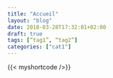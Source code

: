 ```yaml
---
title: "Accueil"
layout: "blog"
date: 2018-03-28T17:32:01+02:00
draft: true
tags: [“tag1”, “tag2”]
categories: ["cat1"]
---
```


{{< myshortcode />}}
